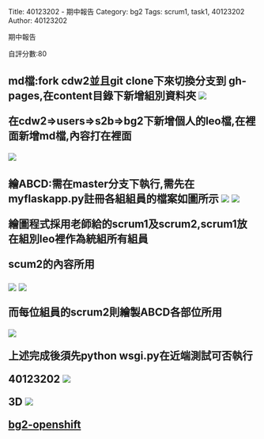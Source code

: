 Title: 40123202 - 期中報告
Category: bg2
Tags: scrum1, task1, 40123202
Author: 40123202


期中報告

<!-- PELICAN_END_SUMMARY -->

自評分數:80

<h2>md檔:fork cdw2並且git clone下來切換分支到 gh-pages,在content目錄下新增組別資料夾

<img src="./../files/bg2/1.png">

在cdw2=>users=>s2b=>bg2下新增個人的leo檔,在裡面新增md檔,內容打在裡面

<img src="./../files/bg2/2.png">

<h2>繪ABCD:需在master分支下執行,需先在myflaskapp.py註冊各組組員的檔案如圖所示

<img src="./../files/bg2/3.png">

<img src="./../files/bg2/4.png">

繪圖程式採用老師給的scrum1及scrum2,scrum1放在組別leo裡作為統組所有組員

scum2的內容所用

<img src="./../files/bg2/5.png">

<img src="./../files/bg2/6.png">

而每位組員的scrum2則繪製ABCD各部位所用

<img src="./../files/bg2/7.png">

上述完成後須先python wsgi.py在近端測試可否執行

40123202
<img src="./../files/bg2/ABCD.png">

3D
<img src="./../files/bg2/3D-A.png">

<a href="http://cdw2-cadp13ag35.rhcloud.com/g2/scrum1_task40123235">bg2-openshift</a> 
